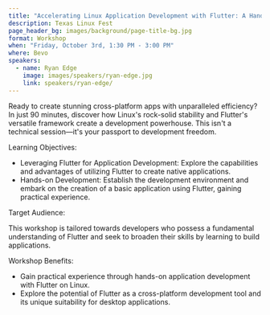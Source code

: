 ```yaml
---
title: "Accelerating Linux Application Development with Flutter: A Hands-on Workshop"
description: Texas Linux Fest
page_header_bg: images/background/page-title-bg.jpg
format: Workshop
when: "Friday, October 3rd, 1:30 PM - 3:00 PM"
where: Bevo
speakers:
  - name: Ryan Edge
    image: images/speakers/ryan-edge.jpg
    link: speakers/ryan-edge/
---
```


Ready to create stunning cross-platform apps with unparalleled efficiency? In
just 90 minutes, discover how Linux's rock-solid stability and Flutter's
versatile framework create a development powerhouse. This isn't a technical
session—it's your passport to development freedom.

Learning Objectives:

* Leveraging Flutter for Application Development: Explore the capabilities and
  advantages of utilizing Flutter to create native applications.
* Hands-on Development: Establish the development environment and embark on the
  creation of a basic application using Flutter, gaining practical experience.

Target Audience:

This workshop is tailored towards developers who possess a fundamental
understanding of Flutter and seek to broaden their skills by learning to build
applications.

Workshop Benefits:

* Gain practical experience through hands-on application development with
  Flutter on Linux.
* Explore the potential of Flutter as a cross-platform development tool and its
  unique suitability for desktop applications.
